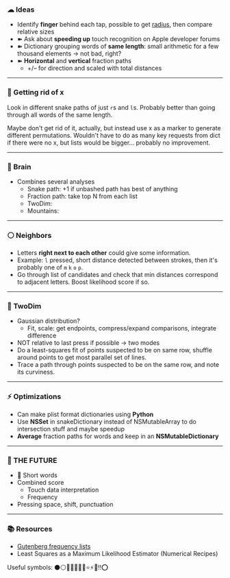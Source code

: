 ### ☁ Ideas

- Identify __finger__ behind each tap, possible to get [radius](http://easyplace.wordpress.com/2013/04/09/how-to-detect-touch-size-in-ios/), then compare relative sizes
- ➽ Ask about __speeding up__ touch recognition on Apple developer forums
- ➽ Dictionary grouping words of __same length__: small arithmetic for a few thousand elements -> not bad, right?
- ➽ __Horizontal__ and __vertical__ fraction paths
    - +/– for direction and scaled with total distances

---

### 🔴 Getting rid of x

Look in different snake paths of just `r`s and `l`s. Probably better than going through all words of the same length.

Maybe don't get rid of it, actually, but instead use x as a marker to generate different permutations. Wouldn't have to do as many key requests from dict if there were no x, but lists would be bigger... probably no improvement.

---

### 🔴 Brain 

- Combines several analyses
    - Snake path: +1 if unbashed path has best of anything
    - Fraction path: take top N from each list
    - TwoDim: 
    - Mountains: 

---

### ⚪️ Neighbors

- Letters __right next to each other__ could give some information. 
- Example: `l` pressed, short distance detected between strokes, then it's probably one of `m` `k` `o` `p`. 
- Go through list of candidates and check that min distances correspond to adjacent letters. Boost likelihood score if so.

---

### 🔵 TwoDim

- Gaussian distribution?
    - Fit, scale: get endpoints, compress/expand comparisons, integrate difference
- NOT relative to last press if possible -> two modes
- Do a least-squares fit of points suspected to be on same row, shuffle around points to get most parallel set of lines.
- Trace a path through points suspected to be on the same row, and note its curviness.

---

### ⚡️ Optimizations

- Can make plist format dictionaries using __Python__
- Use __NSSet__ in snakeDictionary instead of NSMutableArray to do intersection stuff and maybe speedup
- __Average__ fraction paths for words and keep in an __NSMutableDictionary__

---

### 🚀 THE FUTURE

- 🔴 Short words
- Combined score
    - Touch data interpretation
    - Frequency
- Pressing space, shift, punctuation

---

### 📚 Resources

- [Gutenberg frequency lists](https://en.wiktionary.org/wiki/Wiktionary:Frequency_lists#Project_Gutenberg)
- Least Squares as a Maximum Likelihood Estimator (Numerical Recipes)

Useful symbols: ⚫️⚪️🔴🔵🔨🔫🌀⭐️⚡️🌙‼️⭕️
